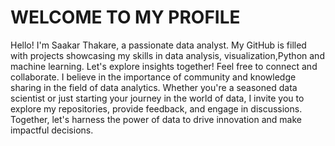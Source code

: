 
# WELCOME TO MY PROFILE

Hello! I'm Saakar Thakare, a passionate data analyst. My GitHub is filled with projects showcasing my skills in data analysis, visualization,Python and machine learning. Let's explore insights together! Feel free to connect and collaborate.
I believe in the importance of community and knowledge sharing in the field of data analytics. Whether you're a seasoned data scientist or just starting your journey in the world of data, I invite you to explore my repositories, provide feedback, and engage in discussions. Together, let's harness the power of data to drive innovation and make impactful decisions.
